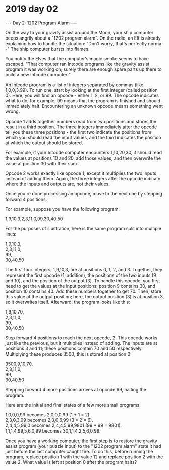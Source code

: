 # 2019 day 02

--- Day 2: 1202 Program Alarm ---

On the way to your gravity assist around the Moon, your ship computer beeps angrily about a "1202 program alarm". On the radio, an Elf is already explaining how to handle the situation: "Don't worry, that's perfectly norma--" The ship computer bursts into flames.



You notify the Elves that the computer's magic smoke seems to have escaped. "That computer ran Intcode programs like the gravity assist program it was working on; surely there are enough spare parts up there to build a new Intcode computer!"



An Intcode program is a list of integers separated by commas (like 1,0,0,3,99).  To run one, start by looking at the first integer (called position 0). Here, you will find an opcode - either 1, 2, or 99. The opcode indicates what to do; for example, 99 means that the program is finished and should immediately halt. Encountering an unknown opcode means something went wrong.



Opcode 1 adds together numbers read from two positions and stores the result in a third position. The three integers immediately after the opcode tell you these three positions - the first two indicate the positions from which you should read the input values, and the third indicates the position at which the output should be stored.



For example, if your Intcode computer encounters 1,10,20,30, it should read the values at positions 10 and 20, add those values, and then overwrite the value at position 30 with their sum.



Opcode 2 works exactly like opcode 1, except it multiplies the two inputs instead of adding them. Again, the three integers after the opcode indicate where the inputs and outputs are, not their values.



Once you're done processing an opcode, move to the next one by stepping forward 4 positions.



For example, suppose you have the following program:



1,9,10,3,2,3,11,0,99,30,40,50



For the purposes of illustration, here is the same program split into multiple lines:



1,9,10,3,\
2,3,11,0,\
99,\
30,40,50



The first four integers, 1,9,10,3, are at positions 0, 1, 2, and 3. Together, they represent the first opcode (1, addition), the positions of the two inputs (9 and 10), and the position of the output (3).  To handle this opcode, you first need to get the values at the input positions: position 9 contains 30, and position 10 contains 40.  Add these numbers together to get 70.  Then, store this value at the output position; here, the output position (3) is at position 3, so it overwrites itself.  Afterward, the program looks like this:



1,9,10,70,\
2,3,11,0,\
99,\
30,40,50



Step forward 4 positions to reach the next opcode, 2. This opcode works just like the previous, but it multiplies instead of adding.  The inputs are at positions 3 and 11; these positions contain 70 and 50 respectively. Multiplying these produces 3500; this is stored at position 0:



3500,9,10,70,\
2,3,11,0,\
99,\
30,40,50



Stepping forward 4 more positions arrives at opcode 99, halting the program.



Here are the initial and final states of a few more small programs:



1,0,0,0,99 becomes 2,0,0,0,99 (1 + 1 = 2).\
2,3,0,3,99 becomes 2,3,0,6,99 (3 * 2 = 6).\
2,4,4,5,99,0 becomes 2,4,4,5,99,9801 (99 * 99 = 9801).\
1,1,1,4,99,5,6,0,99 becomes 30,1,1,4,2,5,6,0,99.



Once you have a working computer, the first step is to restore the gravity assist program (your puzzle input) to the "1202 program alarm" state it had just before the last computer caught fire. To do this, before running the program, replace position 1 with the value 12 and replace position 2 with the value 2. What value is left at position 0 after the program halts?



